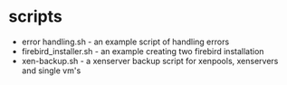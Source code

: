# scripts 


- error handling.sh	- an example script of handling errors
- firebird_installer.sh	- an example creating two firebird installation
- xen-backup.sh - a xenserver backup script for xenpools, xenservers and single vm's
